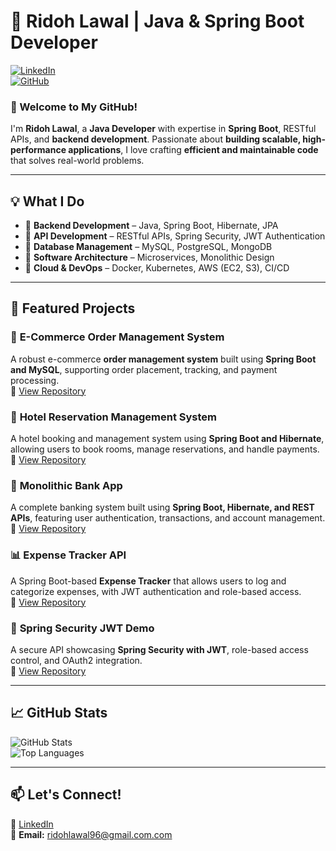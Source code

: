 # 🚀 Ridoh Lawal | Java & Spring Boot Developer  

[![LinkedIn](https://img.shields.io/badge/LinkedIn-Connect-blue?style=flat&logo=linkedin)](https://www.linkedin.com/in/ridoh-lawal-31b0a3156)  
[![GitHub](https://img.shields.io/badge/GitHub-Follow-black?style=flat&logo=github)](https://github.com/Ridoh7)

### 👋 Welcome to My GitHub!  
I'm **Ridoh Lawal**, a **Java Developer** with expertise in **Spring Boot**, RESTful APIs, and **backend development**. Passionate about **building scalable, high-performance applications**, I love crafting **efficient and maintainable code** that solves real-world problems.  

---

## 💡 What I Do  
- 🔹 **Backend Development** – Java, Spring Boot, Hibernate, JPA  
- 🔹 **API Development** – RESTful APIs, Spring Security, JWT Authentication  
- 🔹 **Database Management** – MySQL, PostgreSQL, MongoDB  
- 🔹 **Software Architecture** – Microservices, Monolithic Design  
- 🔹 **Cloud & DevOps** – Docker, Kubernetes, AWS (EC2, S3), CI/CD  

---

## 📌 Featured Projects  

### 🛒 **E-Commerce Order Management System**  
A robust e-commerce **order management system** built using **Spring Boot and MySQL**, supporting order placement, tracking, and payment processing.  
🔗 [View Repository](https://github.com/Ridoh7/E-Commerce-Order-Management)  

### 🏨 **Hotel Reservation Management System**  
A hotel booking and management system using **Spring Boot and Hibernate**, allowing users to book rooms, manage reservations, and handle payments.  
🔗 [View Repository](https://github.com/Ridoh7/Hotel-Reservation-Management)  

### 🏦 **Monolithic Bank App**  
A complete banking system built using **Spring Boot, Hibernate, and REST APIs**, featuring user authentication, transactions, and account management.  
🔗 [View Repository](https://github.com/Ridoh7/Monolithic-BankApp)  

### 📊 **Expense Tracker API**  
A Spring Boot-based **Expense Tracker** that allows users to log and categorize expenses, with JWT authentication and role-based access.  
🔗 [View Repository](https://github.com/Ridoh7/CapstoneProject-ExpenseTracker)  

### 🔐 **Spring Security JWT Demo**  
A secure API showcasing **Spring Security with JWT**, role-based access control, and OAuth2 integration.  
🔗 [View Repository](https://github.com/Ridoh7/securitydemo)  

---

## 📈 GitHub Stats  

![GitHub Stats](https://github-readme-stats.vercel.app/api?username=Ridoh7&show_icons=true&theme=dark)  
![Top Languages](https://github-readme-stats.vercel.app/api/top-langs/?username=Ridoh7&layout=compact&theme=dark)  

---

## 📫 Let's Connect!  

💼 [LinkedIn](https://www.linkedin.com/in/ridoh-lawal-31b0a3156)   
📩 **Email:** ridohlawal96@gmail.com.com  
